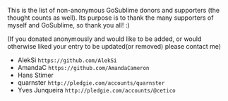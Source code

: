 This is the list of non-anonymous GoSublime donors and supporters (the thought counts as well).
Its purpose is to thank the many supporters of myself and GoSublime, so thank you all! :)

(If you donated anonymously and would like to be added, or would otherwise liked your entry to be updated(or removed) please contact me)

* AlekSi `https://github.com/AlekSi`
* AmandaC `https://github.com/AmandaCameron`
* Hans Stimer
* quarnster `http://pledgie.com/accounts/quarnster`
* Yves Junqueira `http://pledgie.com/accounts/@cetico`
